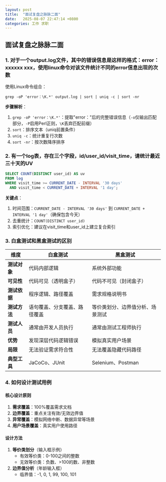 ```yaml
---
layout: post
title:  "面试复盘之脉脉二面"
date:   2025-08-07 22:47:14 +0800
categories: 工作 求职
---
```

## 面试复盘之脉脉二面

### 1. 对于一个output.log文件，其中的错误信息是这样的格式：error：xxxxxx xxx，使用linux命令对该文件统计不同的error信息出现的次数

使用Linux命令组合：

```shell
grep -oP 'error：\K.*' output.log | sort | uniq -c | sort -nr
```

**步骤解析**：

1. `grep -oP 'error：\K.*'`：提取"error："后的完整错误信息（`-o`仅输出匹配部分，`-P`启用Perl正则，`\K`丢弃匹配前缀）
2. `sort`：排序文本（uniq前置条件）
3. `uniq -c`：统计重复行次数
4. `sort -nr`：按次数降序排序

### 2. 有一个log表，存在三个字段，id/user_id/visit_time，请统计最近三十天的UV

```sql
SELECT COUNT(DISTINCT user_id) AS uv
FROM log
WHERE visit_time >= CURRENT_DATE - INTERVAL '30 days' 
  AND visit_time < CURRENT_DATE + INTERVAL '1 day';
```

**关键点**：

1. 时间范围：`CURRENT_DATE - INTERVAL '30 days'` 到 `CURRENT_DATE + INTERVAL '1 day'`（确保包含今天）
2. 去重统计：`COUNT(DISTINCT user_id)`
3. 索引优化：建议在visit_time和user_id上建立复合索引

### 3. 白盒测试和黑盒测试的区别

| **维度**     | **白盒测试**           | **黑盒测试**               |
| ------------------ | ---------------------------- | -------------------------------- |
| **测试对象** | 代码内部逻辑                 | 系统外部功能                     |
| **可见性**   | 代码可见（透明盒子）         | 代码不可见（封闭盒子）           |
| **测试依据** | 程序逻辑、路径覆盖           | 需求规格说明书                   |
| **测试方法** | 语句覆盖、分支覆盖、路径覆盖 | 等价类划分、边界值分析、场景测试 |
| **测试人员** | 通常由开发人员执行           | 通常由测试工程师执行             |
| **优势**     | 发现深层代码逻辑错误         | 模拟真实用户场景                 |
| **局限**     | 无法验证需求符合性           | 无法覆盖隐藏代码路径             |
| **典型工具** | JaCoCo、JUnit                | Selenium、Postman                |

### 4. 如何设计测试用例

#### **核心设计原则**

1. **需求覆盖**：100%覆盖需求文档
2. **边界覆盖**：重点关注有效/无效边界值
3. **异常覆盖**：模拟网络中断、数据异常等场景
4. **用户场景覆盖**：真实用户使用路径

#### **设计方法**

1. **等价类划分**（输入框示例）
   - 有效等价类：0-100之间的整数
   - 无效等价类：负数、>100的数、非整数
2. **边界值分析**（年龄输入框）
   - 临界值：-1, 0, 1, 99, 100, 101
